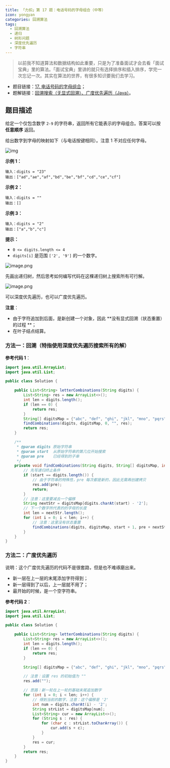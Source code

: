 ```yaml
---
title: 「力扣」第 17 题：电话号码的字母组合（中等）
icon: yongyan
categories: 回溯算法
tags:
  - 回溯算法
  - 递归
  - 树形问题
  - 深度优先遍历
  - 字符串
---
```


> 以前我不知道算法和数据结构如此重要，只是为了准备面试才会去看「面试宝典」里的算法。「面试宝典」里讲的就只有选择排序和插入排序，学完一次忘记一次。其实在算法的世界，有很多知识要我们去学习。

+ 题目链接：[17. 电话号码的字母组合](https://leetcode-cn.com/problems/letter-combinations-of-a-phone-number/)；
+ 题解链接：[回溯搜索（无显式回溯）、广度优先遍历（Java）](https://leetcode-cn.com/problems/letter-combinations-of-a-phone-number/solution/hui-su-sou-suo-wu-xian-shi-hui-su-yan-du-you-xian-/)。

## 题目描述

给定一个仅包含数字 `2-9` 的字符串，返回所有它能表示的字母组合。答案可以按 **任意顺序** 返回。

给出数字到字母的映射如下（与电话按键相同）。注意 1 不对应任何字母。

![img](https://assets.leetcode-cn.com/aliyun-lc-upload/uploads/2021/11/09/200px-telephone-keypad2svg.png)

**示例 1：**

```
输入：digits = "23"
输出：["ad","ae","af","bd","be","bf","cd","ce","cf"]
```

**示例 2：**

```
输入：digits = ""
输出：[]
```

**示例 3：**

```
输入：digits = "2"
输出：["a","b","c"]
```

 

**提示：**

- `0 <= digits.length <= 4`
- `digits[i]` 是范围 `['2', '9']` 的一个数字。



![image.png](https://pic.leetcode-cn.com/1603521238-wPCUhU-image.png)


先画出递归树，然后思考如何编写代码在这棵递归树上搜索所有可行解。

![image.png](https://pic.leetcode-cn.com/6220273b46ef1b045af3cedba43216b1e4d4a9172a7d477e8553a0a7f3dea5c5-image.png)

可以深度优先遍历，也可以广度优先遍历。

**注意**：

+ 由于字符追加到后面，是新创建一个对象，因此 **没有显式回溯（状态重置）的过程 **；
+ 在叶子结点结算。


### 方法一：回溯（特指使用深度优先遍历搜索所有的解）

**参考代码 1**：

```Java []
import java.util.ArrayList;
import java.util.List;

public class Solution {

    public List<String> letterCombinations(String digits) {
        List<String> res = new ArrayList<>();
        int len = digits.length();
        if (len == 0) {
            return res;
        }
        String[] digitsMap = {"abc", "def", "ghi", "jkl", "mno", "pqrs", "tuv", "wxyz"};
        findCombinations(digits, digitsMap, 0, "", res);
        return res;
    }

    /**
     * @param digits 原始字符串
     * @param start  从原始字符串的第几位开始搜索
     * @param pre    已经得到的子串
     */
    private void findCombinations(String digits, String[] digitsMap, int start, String pre, List<String> res) {
        // 先写递归终止条件
        if (start == digits.length()) {
            // 由于字符串的特殊性，pre 每次都是新的，因此无需再创建拷贝
            res.add(pre);
            return;
        }
        // 注意：这里要减去一个偏移
        String nextStr = digitsMap[digits.charAt(start) - '2'];
        // 下一个数字所代表的的字母的长度
        int len = nextStr.length();
        for (int i = 0; i < len; i++) {
            // 注意：这里没有状态重置
            findCombinations(digits, digitsMap, start + 1, pre + nextStr.charAt(i), res);
        }
    }
}
```
### 方法二：广度优先遍历

说明：这个广度优先遍历的代码不是很套路，但是也不难琢磨出来。

+ 新一层在上一层的末尾添加字符得到；
+ 新一层得到了以后，上一层就不用了；
+ 最开始的时候，是一个空字符串。

**参考代码 2**：

```Java []
import java.util.ArrayList;
import java.util.List;

public class Solution {

    public List<String> letterCombinations(String digits) {
        List<String> res = new ArrayList<>();
        int len = digits.length();
        if (len == 0) {
            return res;
        }

        String[] digitsMap = {"abc", "def", "ghi", "jkl", "mno", "pqrs", "tuv", "wxyz"};

        // 注意：设置 res 的初始值为 ""
        res.add("");

        // 思路：新一轮在上一轮的基础末尾追加数字
        for (int i = 0; i < len; i++) {
            // 得到当前的数字，注意：这个偏移是 '2'
            int num = digits.charAt(i) - '2';
            String strList = digitsMap[num];
            List<String> cur = new ArrayList<>();
            for (String s : res) {
                for (char c : strList.toCharArray()) {
                    cur.add(s + c);
                }
            }
            res = cur;
        }
        return res;
    }
}
```
